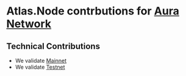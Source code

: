 # Atlas.Node contrbutions for [Aura Network](https://aura.network/)

## Technical Contributions

- We validate [Mainnet](https://explorer.nolus.io/pirin-1/staking/nolusvaloper1wxkayzug62vmy84askp5sh79jnc5kkv8gulwsw)
- We validate [Testnet](https://explorer-rila.nolus.io/rila-1/staking/nolusvaloper144f8fdkdmaxux0zkn6y7dgdwyv9ue0m0d66jhd)
